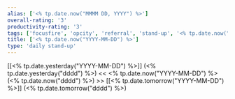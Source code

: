 ```yaml
---
alias: ['<% tp.date.now("MMMM DD, YYYY") %>']
overall-rating: '3'
productivity-rating: '3'
tags: ['focusfire', 'opcity', 'referral', 'stand-up', '<% tp.date.now("YYYY") %>', '<% tp.date.now("MMMM") %>', '<% tp.date.now("dddd") %>']
title: ['<% tp.date.now("YYYY-MM-DD") %>']
type: 'daily stand-up'
---
```

[[<% tp.date.yesterday("YYYY-MM-DD") %>]] (<% tp.date.yesterday("dddd") %>) << <% tp.date.now("YYYY-MM-DD") %> (<% tp.date.now("dddd") %>) >> [[<% tp.date.tomorrow("YYYY-MM-DD") %>]] (<% tp.date.tomorrow("dddd") %>)

